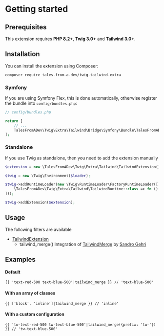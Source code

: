 # Getting started

## Prerequisites

This extension requires **PHP 8.2+**, **Twig 3.0+** and **Tailwind 3.0+**.

## Installation

You can install the extension using Composer:

```bash
composer require tales-from-a-dev/twig-tailwind-extra
```

### Symfony

If you are using Symfony Flex, this is done automatically, otherwise register the bundle into `config/bundles.php`:

```php
// config/bundles.php

return [
    // ...
    TalesFromADev\Twig\Extra\Tailwind\Bridge\Symfony\Bundle\TalesFromADevTwigExtraTailwindBundle::class => ['all' => true],
];
```

### Standalone

If you use Twig as standalone, then you need to add the extension manually

```php
$extension = new \TalesFromADev\Twig\Extra\Tailwind\TailwindExtension();

$twig = new \Twig\Environment($loader);

$twig->addRuntimeLoader(new \Twig\RuntimeLoader\FactoryRuntimeLoader([
    \TalesFromADev\Twig\Extra\Tailwind\TailwindRuntime::class => fn () => new \TalesFromADev\Twig\Extra\Tailwind\TailwindRuntime(),
]));

$twig->addExtension($extension);
```

## Usage

The following filters are available

* [TailwindExtension](./src/TailwindExtension.php)
    * tailwind_merge() Integration of [TailwindMerge](https://github.com/gehrisandro/tailwind-merge-php) by [Sandro Gehri](https://github.com/gehrisandro)

## Examples

#### Default

```twig
{{ 'text-red-500 text-blue-500'|tailwind_merge }} // 'text-blue-500'
```

#### With an array of classes

```twig
{{ ['block', 'inline']|tailwind_merge }} // 'inline'
```

#### With a custom configuration

```twig
{{ 'tw-text-red-500 tw-text-blue-500'|tailwind_merge({prefix: 'tw-'}) }} // 'tw-text-blue-500'
```
